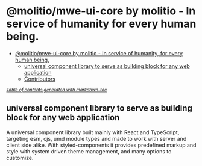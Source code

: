 # @molitio/mwe-ui-core by molitio - In service of humanity for every human being.

-   [@molitio/mwe-ui-core by molitio - In service of humanity, for every human being.](#-molitio-mwe-ui-core-by-molitio---in-service-of-humanity--for-every-human-being)
    -   [universal component library to serve as building block for any web application](#universal-component-library-to-serve-as-building-block-for-any-web-application)
    -   [Contributors](#contributors)

<small><i><a href='http://ecotrust-canada.github.io/markdown-toc/'>Table of contents generated with markdown-toc</a></i></small>

## universal component library to serve as building block for any web application

A universal component library built mainly with React and TypeScript, targeting esm, cjs, umd
module types and made to work with server and client side alike. With styled-components it provides predefined markup and style with system driven theme management, and many options to customize.


